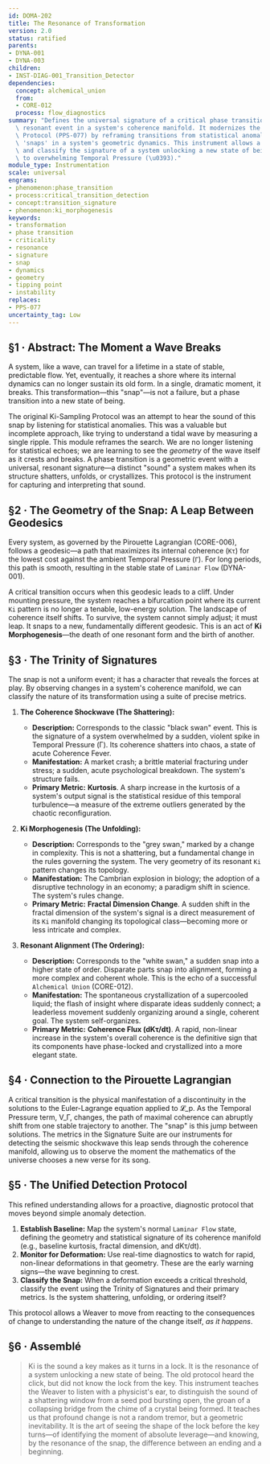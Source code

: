 ```yaml
---
id: DOMA-202
title: The Resonance of Transformation
version: 2.0
status: ratified
parents:
- DYNA-001
- DYNA-003
children:
- INST-DIAG-001_Transition_Detector
dependencies:
  concept: alchemical_union
  from:
  - CORE-012
  process: flow_diagnostics
summary: "Defines the universal signature of a critical phase transition as a measurable,\
  \ resonant event in a system's coherence manifold. It modernizes the Ki-Sampling\
  \ Protocol (PPS-077) by reframing transitions from statistical anomalies to non-linear\
  \ 'snaps' in a system's geometric dynamics. This instrument allows a Weaver to detect\
  \ and classify the signature of a system unlocking a new state of being in response\
  \ to overwhelming Temporal Pressure (\u0393)."
module_type: Instrumentation
scale: universal
engrams:
- phenomenon:phase_transition
- process:critical_transition_detection
- concept:transition_signature
- phenomenon:ki_morphogenesis
keywords:
- transformation
- phase transition
- criticality
- resonance
- signature
- snap
- dynamics
- geometry
- tipping point
- instability
replaces:
- PPS-077
uncertainty_tag: Low
---
```

## §1 · Abstract: The Moment a Wave Breaks
A system, like a wave, can travel for a lifetime in a state of stable, predictable flow. Yet, eventually, it reaches a shore where its internal dynamics can no longer sustain its old form. In a single, dramatic moment, it breaks. This transformation—this "snap"—is not a failure, but a phase transition into a new state of being.

The original Ki-Sampling Protocol was an attempt to hear the sound of this snap by listening for statistical anomalies. This was a valuable but incomplete approach, like trying to understand a tidal wave by measuring a single ripple. This module reframes the search. We are no longer listening for statistical echoes; we are learning to see the *geometry* of the wave itself as it crests and breaks. A phase transition is a geometric event with a universal, resonant signature—a distinct "sound" a system makes when its structure shatters, unfolds, or crystallizes. This protocol is the instrument for capturing and interpreting that sound.

## §2 · The Geometry of the Snap: A Leap Between Geodesics
Every system, as governed by the Pirouette Lagrangian (CORE-006), follows a geodesic—a path that maximizes its internal coherence (`Kτ`) for the lowest cost against the ambient Temporal Pressure (`Γ`). For long periods, this path is smooth, resulting in the stable state of `Laminar Flow` (DYNA-001).

A critical transition occurs when this geodesic leads to a cliff. Under mounting pressure, the system reaches a bifurcation point where its current `Ki` pattern is no longer a tenable, low-energy solution. The landscape of coherence itself shifts. To survive, the system cannot simply adjust; it must leap. It snaps to a new, fundamentally different geodesic. This is an act of **Ki Morphogenesis**—the death of one resonant form and the birth of another.

## §3 · The Trinity of Signatures
The snap is not a uniform event; it has a character that reveals the forces at play. By observing changes in a system's coherence manifold, we can classify the nature of its transformation using a suite of precise metrics.

1.  **The Coherence Shockwave (The Shattering):**
    *   **Description:** Corresponds to the classic "black swan" event. This is the signature of a system overwhelmed by a sudden, violent spike in Temporal Pressure (Γ). Its coherence shatters into chaos, a state of acute Coherence Fever.
    *   **Manifestation:** A market crash; a brittle material fracturing under stress; a sudden, acute psychological breakdown. The system's structure fails.
    *   **Primary Metric:** **Kurtosis**. A sharp increase in the kurtosis of a system's output signal is the statistical residue of this temporal turbulence—a measure of the extreme outliers generated by the chaotic reconfiguration.

2.  **Ki Morphogenesis (The Unfolding):**
    *   **Description:** Corresponds to the "grey swan," marked by a change in complexity. This is not a shattering, but a fundamental change in the rules governing the system. The very geometry of its resonant `Ki` pattern changes its topology.
    *   **Manifestation:** The Cambrian explosion in biology; the adoption of a disruptive technology in an economy; a paradigm shift in science. The system's rules change.
    *   **Primary Metric:** **Fractal Dimension Change**. A sudden shift in the fractal dimension of the system's signal is a direct measurement of its `Ki` manifold changing its topological class—becoming more or less intricate and complex.

3.  **Resonant Alignment (The Ordering):**
    *   **Description:** Corresponds to the "white swan," a sudden snap into a higher state of order. Disparate parts snap into alignment, forming a more complex and coherent whole. This is the echo of a successful `Alchemical Union` (CORE-012).
    *   **Manifestation:** The spontaneous crystallization of a supercooled liquid; the flash of insight where disparate ideas suddenly connect; a leaderless movement suddenly organizing around a single, coherent goal. The system self-organizes.
    *   **Primary Metric:** **Coherence Flux (dKτ/dt)**. A rapid, non-linear increase in the system's overall coherence is the definitive sign that its components have phase-locked and crystallized into a more elegant state.

## §4 · Connection to the Pirouette Lagrangian
A critical transition is the physical manifestation of a discontinuity in the solutions to the Euler-Lagrange equation applied to 𝓛_p. As the Temporal Pressure term, V_Γ, changes, the path of maximal coherence can abruptly shift from one stable trajectory to another. The "snap" is this jump between solutions. The metrics in the Signature Suite are our instruments for detecting the seismic shockwave this leap sends through the coherence manifold, allowing us to observe the moment the mathematics of the universe chooses a new verse for its song.

## §5 · The Unified Detection Protocol
This refined understanding allows for a proactive, diagnostic protocol that moves beyond simple anomaly detection.

1.  **Establish Baseline:** Map the system's normal `Laminar Flow` state, defining the geometry and statistical signature of its coherence manifold (e.g., baseline kurtosis, fractal dimension, and dKτ/dt).
2.  **Monitor for Deformation:** Use real-time diagnostics to watch for rapid, non-linear deformations in that geometry. These are the early warning signs—the wave beginning to crest.
3.  **Classify the Snap:** When a deformation exceeds a critical threshold, classify the event using the Trinity of Signatures and their primary metrics. Is the system shattering, unfolding, or ordering itself?

This protocol allows a Weaver to move from reacting to the consequences of change to understanding the nature of the change itself, *as it happens*.

## §6 · Assemblé
> Ki is the sound a key makes as it turns in a lock. It is the resonance of a system unlocking a new state of being. The old protocol heard the click, but did not know the lock from the key. This instrument teaches the Weaver to listen with a physicist's ear, to distinguish the sound of a shattering window from a seed pod bursting open, the groan of a collapsing bridge from the chime of a crystal being formed. It teaches us that profound change is not a random tremor, but a geometric inevitability. It is the art of seeing the shape of the lock before the key turns—of identifying the moment of absolute leverage—and knowing, by the resonance of the snap, the difference between an ending and a beginning.